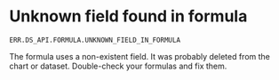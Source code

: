 # Unknown field found in formula

`ERR.DS_API.FORMULA.UNKNOWN_FIELD_IN_FORMULA`

The formula uses a non-existent field.
It was probably deleted from the chart or dataset.
Double-check your formulas and fix them.
